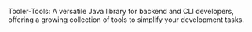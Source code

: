 Tooler-Tools: A versatile Java library for backend and CLI developers, offering a growing collection of tools to simplify your development tasks.

